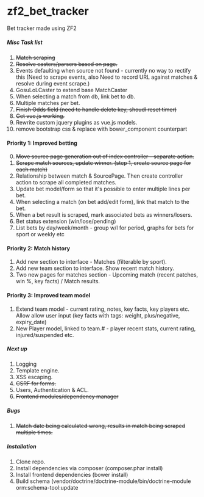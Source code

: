 zf2_bet_tracker
===============

Bet tracker made using ZF2


##### Misc Task list

1. ~~Match scraping~~
2. ~~Resolve casters/parsers based on page.~~
3. Events defaulting when source not found - currently no way to rectify this (Need to scrape events, also Need to record URL against matches & resolve during event scrape.)
4. GosuLoLCaster to extend base MatchCaster
5. When selecting a match from db, link bet to db.
6. Multiple matches per bet.
7. ~~Finish Odds field (need to handle delete key, shoudl reset timer)~~
8. ~~Get vue.js working.~~
9. Rewrite custom jquery plugins as vue.js models.
10. remove bootstrap css & replace with bower_component counterpart


####  Priority 1: Improved betting

0. ~~Move source page generation out of index controller - separate action.~~
1. ~~Scrape match sources, update winner. (step 1, create source page for each match)~~
1. Relationship between match & SourcePage. Then create controller action to scrape all completed matches.
2. Update bet model/form so that it's possible to enter multiple lines per bet.
2. When selecting a match (on bet add/edit form), link that match to the bet.
3. When a bet result is scraped, mark associated bets as winners/losers.
4. Bet status extension (win/lose/pending)
5. List bets by day/week/month - group w/l for period, graphs for bets for sport or weekly etc

####  Priority 2: Match history

1. Add new section to interface - Matches (filterable by sport).
2. Add new team section to interface. Show recent match history.
3. Two new pages for matches section - Upcoming match (recent patches, win %, key facts) / Match results.

####  Priority 3: Improved team model

1. Extend team model - current rating, notes, key facts, key players etc. Allow allow user input (key facts with tags: weight, plus/negative, expiry_date)
2. New Player model, linked to team.# - player recent stats, current rating, injured/suspended etc.


##### Next up

1. Logging
2. Template engine.
3. XSS escaping.
4. ~~CSRF for forms.~~
5. Users, Authentication & ACL.
6. ~~Frontend modules/dependency manager~~


##### Bugs

1. ~~Match date being calculated wrong, results in match being scraped multiple times.~~



##### Installation

1. Clone repo.
2. Install dependencies via composer (composer.phar install)
3. Install frontend dependencies (bower install)
4. Build schema (vendor/doctrine/doctrine-module/bin/doctrine-module orm:schema-tool:update
